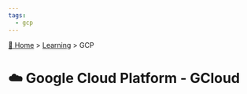 ```yaml
---
tags:
  - gcp
---
```


[🏡 Home](../index.md) > [Learning](index.md) > GCP

# ☁️ Google Cloud Platform - GCloud